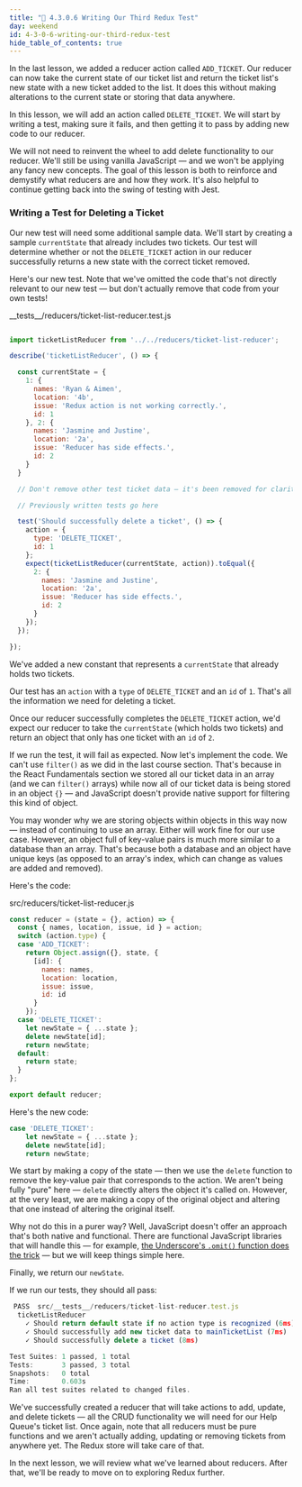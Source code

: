 ```yaml
---
title: "📓 4.3.0.6 Writing Our Third Redux Test"
day: weekend
id: 4-3-0-6-writing-our-third-redux-test
hide_table_of_contents: true
---
```


In the last lesson, we added a reducer action called `ADD_TICKET`. Our reducer can now take the current state of our ticket list and return the ticket list's new state with a new ticket added to the list. It does this without making alterations to the current state or storing that data anywhere.

In this lesson, we will add an action called `DELETE_TICKET`. We will start by writing a test, making sure it fails, and then getting it to pass by adding new code to our reducer.

We will not need to reinvent the wheel to add delete functionality to our reducer. We'll still be using vanilla JavaScript — and we won't be applying any fancy new concepts. The goal of this lesson is both to reinforce and demystify what reducers are and how they work. It's also helpful to continue getting back into the swing of testing with Jest.

### Writing a Test for Deleting a Ticket

Our new test will need some additional sample data. We'll start by creating a sample `currentState` that already includes two tickets. Our test will determine whether or not the `DELETE_TICKET` action in our reducer successfully returns a new state with the correct ticket removed.

Here's our new test. Note that we've omitted the code that's not directly relevant to our new test — but don't actually remove that code from your own tests!

<div class="filename">__tests__/reducers/ticket-list-reducer.test.js</div>

```js

import ticketListReducer from '../../reducers/ticket-list-reducer';

describe('ticketListReducer', () => {

  const currentState = {
    1: {
      names: 'Ryan & Aimen',
      location: '4b',
      issue: 'Redux action is not working correctly.',
      id: 1 
    }, 2: {
      names: 'Jasmine and Justine',
      location: '2a',
      issue: 'Reducer has side effects.',
      id: 2 
    }
  }

  // Don't remove other test ticket data — it's been removed for clarity here.

  // Previously written tests go here

  test('Should successfully delete a ticket', () => {
    action = {
      type: 'DELETE_TICKET',
      id: 1
    };
    expect(ticketListReducer(currentState, action)).toEqual({
      2: {
        names: 'Jasmine and Justine',
        location: '2a',
        issue: 'Reducer has side effects.',
        id: 2 
      }
    });
  });

});
```

We've added a new constant that represents a `currentState` that already holds two tickets.

Our test has an `action` with a `type` of `DELETE_TICKET` and an `id` of `1`. That's all the information we need for deleting a ticket.

Once our reducer successfully completes the `DELETE_TICKET` action, we'd expect our reducer to take the `currentState` (which holds two tickets) and return an object that only has one ticket with an `id` of `2`.

If we run the test, it will fail as expected. Now let's implement the code. We can't use `filter()` as we did in the last course section. That's because in the React Fundamentals section we stored all our ticket data in an array (and we can `filter()` arrays) while now all of our ticket data is being stored in an object `{}` — and JavaScript doesn't provide native support for filtering this kind of object.

You may wonder why we are storing objects within objects in this way now — instead of continuing to use an array. Either will work fine for our use case. However, an object full of key-value pairs is much more similar to a database than an array. That's because both a database and an object have unique keys (as opposed to an array's index, which can change as values are added and removed).

Here's the code:

<div class="filename">src/reducers/ticket-list-reducer.js</div>

```javascript
const reducer = (state = {}, action) => {
  const { names, location, issue, id } = action;
  switch (action.type) {
  case 'ADD_TICKET':
    return Object.assign({}, state, {
      [id]: {
        names: names,
        location: location,
        issue: issue,
        id: id
      }
    });
  case 'DELETE_TICKET':
    let newState = { ...state };
    delete newState[id];
    return newState;
  default:
    return state;
  }
};

export default reducer;
```

Here's the new code: 

```js
case 'DELETE_TICKET':
    let newState = { ...state };
    delete newState[id];
    return newState;
```

We start by making a copy of the state — then we use the `delete` function to remove the key-value pair that corresponds to the action. We aren't being fully "pure" here — `delete` directly alters the object it's called on. However, at the very least, we are making a copy of the original object and altering that one instead of altering the original itself.

Why not do this in a purer way? Well, JavaScript doesn't offer an approach that's both native and functional. There are functional JavaScript libraries that will handle this — for example, [the Underscore's `.omit()` function does the trick](https://underscorejs.org/#omit) — but we will keep things simple here.

Finally, we return our `newState`.

If we run our tests, they should all pass:

```javascript
 PASS  src/__tests__/reducers/ticket-list-reducer.test.js
  ticketListReducer
    ✓ Should return default state if no action type is recognized (6ms)
    ✓ Should successfully add new ticket data to mainTicketList (7ms)
    ✓ Should successfully delete a ticket (8ms)

Test Suites: 1 passed, 1 total
Tests:       3 passed, 3 total
Snapshots:   0 total
Time:        0.603s
Ran all test suites related to changed files.
```

We've successfully created a reducer that will take actions to add, update, and delete tickets — all the CRUD functionality we will need for our Help Queue's ticket list. Once again, note that all reducers must be pure functions and we aren't actually adding, updating or removing tickets from anywhere yet. The Redux store will take care of that.

In the next lesson, we will review what we've learned about reducers. After that, we'll be ready to move on to exploring Redux further.
